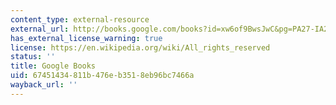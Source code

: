 ```yaml
---
content_type: external-resource
external_url: http://books.google.com/books?id=xw6of9BwsJwC&pg=PA27-IA2&dq=drug+delivery+popular+science+microneedles&lr=&ei=oSlvS9vHMZfcM5yU9ZsL&cd=1#v=onepage&q&f=false
has_external_license_warning: true
license: https://en.wikipedia.org/wiki/All_rights_reserved
status: ''
title: Google Books
uid: 67451434-811b-476e-b351-8eb96bc7466a
wayback_url: ''
---
```


